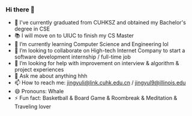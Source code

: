 ### Hi there 👋

- 🔭 I've currently graduated from CUHKSZ and obtained my Bachelor's degree in CSE
- 📚 I will move on to UIUC to finish my CS Master
- 🌱 I’m currently learning Computer Science and Engineering lol
- 👯 I’m looking to collaborate on High-tech Internet Company to start a software development internship / full-time job
- 🤔 I’m looking for help with improvement on interview & algorithm & project experiences
- 💬 Ask me about anything hhh
- 📫 How to reach me: jingyuli@link.cuhk.edu.cn / jingyul9@illinois.edu
- 😄 Pronouns: Whale
- ⚡ Fun fact: Basketball & Board Game & Roombreak & Meditation & Traveling lover

<!--
**HouWhalee1222/HouWhalee1222** is a ✨ _special_ ✨ repository because its `README.md` (this file) appears on your GitHub profile.

Here are some ideas to get you started:


-->
